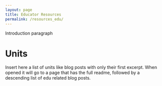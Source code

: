 ```yaml
---
layout: page
title: Educator Resources
permalink: /resources_edu/
---
```


Introduction paragraph


# Units

Insert here a list of units like blog posts with only their first excerpt.
When opened it will go to a page that has the full readme, followed by a descending list of edu related blog posts.